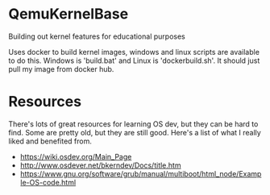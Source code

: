 # QemuKernelBase
Building out kernel features for educational purposes

Uses docker to build kernel images, windows and linux scripts are available to do this. Windows is 'build.bat' and Linux is 'dockerbuild.sh'. It should just pull my image from docker hub.

# Resources
There's lots of great resources for learning OS dev, but they can be hard to find. Some are pretty old, but they are still good. Here's a list of what I really liked and benefited from.
- https://wiki.osdev.org/Main_Page
- http://www.osdever.net/bkerndev/Docs/title.htm
- https://www.gnu.org/software/grub/manual/multiboot/html_node/Example-OS-code.html